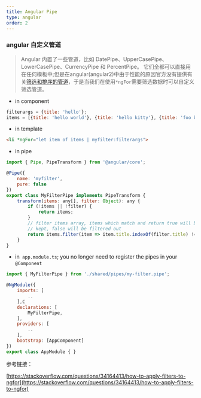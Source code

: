 ```yaml
---
title: Angular Pipe
type: angular
order: 2
---
```


### angular 自定义管道
> Angular 内置了一些管道，比如 DatePipe、UpperCasePipe、LowerCasePipe、CurrencyPipe 和 PercentPipe。 它们全都可以直接用在任何模板中;但是在angular(angular2)中由于性能的原因官方没有提供有关[筛选和排序的管道](https://www.angular.cn/guide/pipes#appendix-no-filterpipe-or-orderbypipe)，于是当我们在使用<code>*ngFor</code>需要筛选数据时可以自定义筛选管道。

* in component
```js
filterargs = {title: 'hello'};
items = [{title: 'hello world'}, {title: 'hello kitty'}, {title: 'foo bar'}];
```

* in template
```html
<li *ngFor="let item of items | myfilter:filterargs">
```

* in pipe
```js
import { Pipe, PipeTransform } from '@angular/core';

@Pipe({
    name: 'myfilter',
    pure: false
})
export class MyFilterPipe implements PipeTransform {
    transform(items: any[], filter: Object): any {
        if (!items || !filter) {
            return items;
        }
        // filter items array, items which match and return true will be
        // kept, false will be filtered out
        return items.filter(item => item.title.indexOf(filter.title) !== -1);
    }
}
```
* in<code> app.module.ts</code>; you no longer need to register the pipes in your <code>@Component</code>

```js
import { MyFilterPipe } from './shared/pipes/my-filter.pipe';

@NgModule({
    imports: [
        ..
    ],C
    declarations: [
        MyFilterPipe,
    ],
    providers: [
        ..
    ],
    bootstrap: [AppComponent]
})
export class AppModule { }
```

参考链接： 

[https://stackoverflow.com/questions/34164413/how-to-apply-filters-to-ngfor](https://stackoverflow.com/questions/34164413/how-to-apply-filters-to-ngfor)